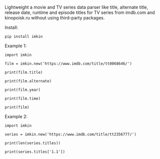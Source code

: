 Lightweight a movie and TV series data parser like title, alternate title, release date, runtime and episode titles for TV series from imdb.com and kinopoisk.ru without using third-party packages.

Install:

    pip install imkin

Example 1:

    import imkin
    
    film = imkin.new('https://www.imdb.com/title/tt0068646/')
    
    print(film.title)
    
    print(film.alternate)
    
    print(film.year)
    
    print(film.time)
    
    print(film)

Example 2:

    import imkin
    
    series = imkin.new('https://www.imdb.com/title/tt2356777/')
    
    print(len(series.titles))
    
    print(series.titles['1.1'])
